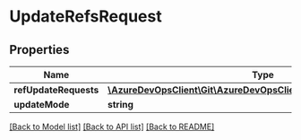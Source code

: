 # UpdateRefsRequest

## Properties
Name | Type | Description | Notes
------------ | ------------- | ------------- | -------------
**refUpdateRequests** | [**\AzureDevOpsClient\Git\AzureDevOpsClient\Git\Model\GitRefUpdate[]**](GitRefUpdate.md) |  | [optional] 
**updateMode** | **string** |  | [optional] 

[[Back to Model list]](../README.md#documentation-for-models) [[Back to API list]](../README.md#documentation-for-api-endpoints) [[Back to README]](../README.md)


